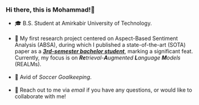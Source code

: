 ### Hi there, this is Mohammad!👋

- 🎓 B.S. Student at Amirkabir University of Technology.<br><br>
- 🔭 My first research project centered on Aspect-Based Sentiment Analysis (ABSA), during which I published a state-of-the-art (SOTA) paper as a <b><i><u>3rd-semester bachelor student</u></i></b>, marking a significant feat. Currently, my focus is on <i><b>Re</b>trieval-<b>A</b>ugmented <b>L</b>anguage <b>M</b>odels</i> (REALMs).<br><br>
- 🏃 Avid of <i>Soccer Goalkeeping</i>.<br><br>
- 💬 Reach out to me via <a href="mailto:mghiasvandm1@gmail.com" style="text-decoration:none"><i  style="text-decoration:none">email</i></a> if you have any questions, or would like to collaborate with me!
